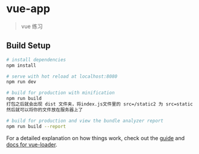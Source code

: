 # vue-app

> vue 练习

## Build Setup

``` bash
# install dependencies
npm install

# serve with hot reload at localhost:8080
npm run dev

# build for production with minification
npm run build  
打包之后就会出现 dist 文件夹，将index.js文件里的 src=/static2 为 src=static  
然后就可以将你的文件放在服务器上了

# build for production and view the bundle analyzer report
npm run build --report
```

For a detailed explanation on how things work, check out the [guide](http://vuejs-templates.github.io/webpack/) and [docs for vue-loader](http://vuejs.github.io/vue-loader).
